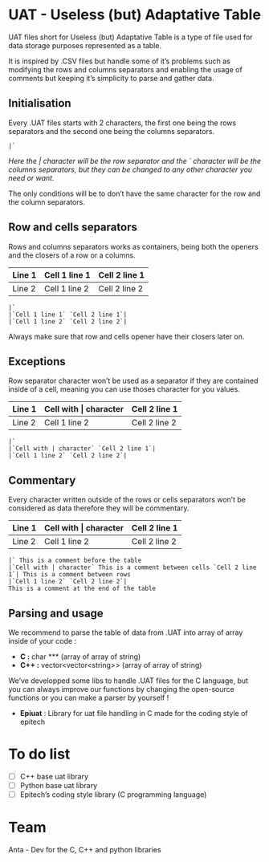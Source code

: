 # UAT - Useless (but) Adaptative Table

UAT files short for Useless (but) Adaptative Table is a type of file used for data storage purposes represented as a table.

It is inspired by .CSV files but handle some of it’s problems such as modifying the rows and columns separators and enabling the usage of comments but keeping it’s simplicity to parse and gather data.

## Initialisation

Every .UAT files starts with 2 characters, the first one being the rows separators and the second one being the columns separators.

```uat
|`
```

*Here the | character will be the row separator and the ` character will be the columns separators, but they can be changed to any other character you need or want.*

The only conditions will be to don’t have the same character for the row and the column separators.

## Row and cells separators

Rows and columns separators works as containers, being both the openers and the closers of a row or a columns.

| Line 1 | Cell 1 line 1 | Cell 2 line 1 |
| --- | --- | --- |
| Line 2 | Cell 1 line 2 | Cell 2 line 2 |

```uat
|`
|`Cell 1 line 1` `Cell 2 line 1`|
|`Cell 1 line 2` `Cell 2 line 2`|
```

Always make sure that row and cells opener have their closers later on.

## Exceptions

Row separator character won’t be used as a separator if they are contained inside of a cell, meaning you can use thoses character for you values.

| Line 1 | Cell with \| character | Cell 2 line 1 |
| --- | --- | --- |
| Line 2 | Cell 1 line 2 | Cell 2 line 2 |

```uat
|`
|`Cell with | character` `Cell 2 line 1`|
|`Cell 1 line 2` `Cell 2 line 2`|
```

## Commentary

Every character written outside of the rows or cells separators won’t be considered as data therefore they will be commentary.

| Line 1 | Cell with \| character | Cell 2 line 1 |
| --- | --- | --- |
| Line 2 | Cell 1 line 2 | Cell 2 line 2 |

```uat
|` This is a comment before the table
|`Cell with | character` This is a comment between cells `Cell 2 line 1`| This is a comment between rows
|`Cell 1 line 2` `Cell 2 line 2`|
This is a comment at the end of the table
```

## Parsing and usage

We recommend to parse the table of data from .UAT into array of array inside of your code :

- **C :** char *** (array of array of string)
- **C++ :** vector<vector\<string>> (array of array of string)

We’ve developped some libs to handle .UAT files for the C language, but you can always improve our functions by changing the open-source functions or you can make a parser by yourself !

- **Epiuat** : Library for uat file handling in C made for the coding style of epitech

# To do list

- [ ]  C++ base uat library
- [ ]  Python base uat library
- [ ]  Epitech’s coding style library (C programming language)

# Team

Anta - Dev for the C, C++ and python libraries
